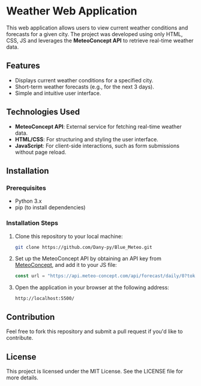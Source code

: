 
# Weather Web Application

This web application allows users to view current weather conditions and forecasts for a given city. The project was developed using only HTML, CSS, JS and leverages the **MeteoConcept API** to retrieve real-time weather data.

## Features

- Displays current weather conditions for a specified city.
- Short-term weather forecasts (e.g., for the next 3 days).
- Simple and intuitive user interface.

## Technologies Used

- **MeteoConcept API**: External service for fetching real-time weather data.
- **HTML/CSS**: For structuring and styling the user interface.
- **JavaScript**: For client-side interactions, such as form submissions without page reload.

## Installation

### Prerequisites

- Python 3.x
- pip (to install dependencies)

### Installation Steps

1. Clone this repository to your local machine:
   ```bash
   git clone https://github.com/Dany-py/Blue_Meteo.git
   ```

2. Set up the MeteoConcept API by obtaining an API key from [MeteoConcept](https://www.meteo-concept.com/), and add it to your JS file:
   ```js
   const url = "https://api.meteo-concept.com/api/forecast/daily/0?token=YOUR_API_KEYinsee=";
   ```

3. Open the application in your browser at the following address:
   ```
   http://localhost:5500/
   ```

## Contribution

Feel free to fork this repository and submit a pull request if you'd like to contribute.

## License

This project is licensed under the MIT License. See the LICENSE file for more details.
